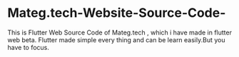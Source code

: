 # Mateg.tech-Website-Source-Code-
This is Flutter Web Source Code of Mateg.tech , which i have made in flutter web beta.
Flutter made simple every thing and can be learn easily.But you have to focus.
